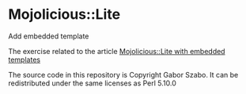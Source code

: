 Mojolicious::Lite
======================================

Add embedded template

The exercise related to the article
[Mojolicious::Lite with embedded templates](http://perlmaven.com/pro/mojolicious-lite-with-embedded-templates)


The source code in this repository is Copyright Gabor Szabo.
It can be redistributed under the same licenses as Perl 5.10.0

